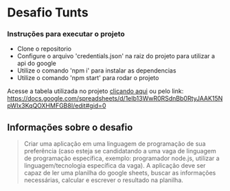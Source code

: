 # Desafio Tunts

### Instruções para executar o projeto

- Clone o repositorio
- Configure o arquivo 'credentials.json' na raiz do projeto para utilizar a api do google
- Utilize o comando 'npm i' para instalar as dependencias
- Utilize o comando 'npm start' para rodar o projeto

Acesse a tabela utilizada no projeto [clicando aqui](https://docs.google.com/spreadsheets/d/1eIb13WwR0RSdnBb0RtyJAAK15NpWIx3KqQOXHMFGB8I/edit#gid=0) ou pelo link:
https://docs.google.com/spreadsheets/d/1eIb13WwR0RSdnBb0RtyJAAK15NpWIx3KqQOXHMFGB8I/edit#gid=0

## Informações sobre o desafio
> Criar uma aplicação em uma linguagem de programação de sua preferência (caso esteja se
candidatando a uma vaga de linguagem de programação específica, exemplo: programador
node.js, utilizar a linguagem/tecnologia específica da vaga). A aplicação deve ser capaz de ler
uma planilha do google sheets, buscar as informações necessárias, calcular e escrever o
resultado na planilha.
